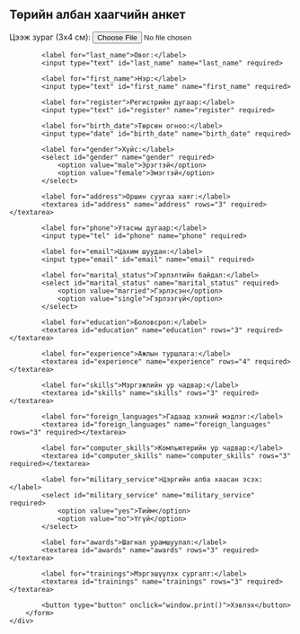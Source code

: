 <html lang="mn">
<head>
    <link rel="stylesheet" href="style.css">
    <style>
        @media print {
            body {
                background: none;
            }
            .container {
                box-shadow: none;
                border: 1px solid #000;
            }
            button {
                display: none;
            }
        }
    </style>
</head>
<body>
    <div class="container">
        <h2>Төрийн албан хаагчийн анкет</h2>
        <form>
            <label for="photo">Цээж зураг (3x4 см):</label>
            <input type="file" id="photo" name="photo" accept="image/*">

            <label for="last_name">Овог:</label>
            <input type="text" id="last_name" name="last_name" required>

            <label for="first_name">Нэр:</label>
            <input type="text" id="first_name" name="first_name" required>

            <label for="register">Регистрийн дугаар:</label>
            <input type="text" id="register" name="register" required>

            <label for="birth_date">Төрсөн огноо:</label>
            <input type="date" id="birth_date" name="birth_date" required>

            <label for="gender">Хүйс:</label>
            <select id="gender" name="gender" required>
                <option value="male">Эрэгтэй</option>
                <option value="female">Эмэгтэй</option>
            </select>

            <label for="address">Оршин суугаа хаяг:</label>
            <textarea id="address" name="address" rows="3" required></textarea>

            <label for="phone">Утасны дугаар:</label>
            <input type="tel" id="phone" name="phone" required>

            <label for="email">Цахим шуудан:</label>
            <input type="email" id="email" name="email" required>

            <label for="marital_status">Гэрлэлтийн байдал:</label>
            <select id="marital_status" name="marital_status" required>
                <option value="married">Гэрлэсэн</option>
                <option value="single">Гэрлээгүй</option>
            </select>

            <label for="education">Боловсрол:</label>
            <textarea id="education" name="education" rows="3" required></textarea>

            <label for="experience">Ажлын туршлага:</label>
            <textarea id="experience" name="experience" rows="4" required></textarea>

            <label for="skills">Мэргэжлийн ур чадвар:</label>
            <textarea id="skills" name="skills" rows="3" required></textarea>

            <label for="foreign_languages">Гадаад хэлний мэдлэг:</label>
            <textarea id="foreign_languages" name="foreign_languages" rows="3" required></textarea>

            <label for="computer_skills">Компьютерийн ур чадвар:</label>
            <textarea id="computer_skills" name="computer_skills" rows="3" required></textarea>

            <label for="military_service">Цэргийн алба хаасан эсэх:</label>
            <select id="military_service" name="military_service" required>
                <option value="yes">Тийм</option>
                <option value="no">Үгүй</option>
            </select>

            <label for="awards">Шагнал урамшуулал:</label>
            <textarea id="awards" name="awards" rows="3" required></textarea>

            <label for="trainings">Мэргэшүүлэх сургалт:</label>
            <textarea id="trainings" name="trainings" rows="3" required></textarea>

            <button type="button" onclick="window.print()">Хэвлэх</button>
        </form>
    </div>
</body>
</html>
